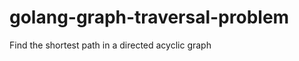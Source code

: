 golang-graph-traversal-problem
=======================

Find the shortest path in a directed acyclic graph
